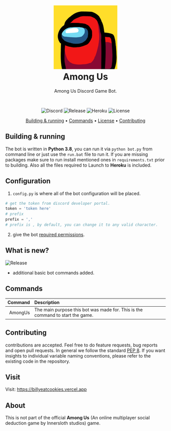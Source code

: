 <h1 align="center" style="position: relative;">
	<a href="#visit"><img src="./docs/icon.png" width="200" height="200"></a><br>
    <strong>Among Us</strong>
</h1>

<p align="center">
    Among Us Discord Game Bot.
</p>
<br/>

<p align="center">
    <img alt="Discord" src="https://img.shields.io/discord/750945243305869343?label=Basement&style=flat-square">
    <!-- <img alt="Travis (.com)" src="https://travis-ci.org/github/billydevyt/RoboBilly"> -->
    <!-- <img alt="Python" src=https://img.shields.io/github/pipenv/locked/python-version/billydevyt/RoboBilly> -->
    <img alt="Release" src=https://img.shields.io/github/v/release/billydevyt/Among-Us?style=flat-square>
    <img alt="Heroku" src="https://img.shields.io/badge/heroku-passing-green?style=flat-square">
    <img alt="License" src="https://img.shields.io/github/license/billydevyt/Among-Us?style=flat-square">
</p>

<p align="center">
    <a href="#building--running">Building & running</a> •
    <a href="#commands">Commands</a> •
    <a href="https://github.com/billydevyt/RoboBilly/blob/main/LICENSE">License</a> •
    <a href="#contributing">Contributing</a>
</p>

## Building & running

The bot is written in **Python 3.8**, you can run it via `python bot.py` from command line or just use the `run.bat` file to run it. If you are missing packages make sure to run install mentioned ones in `requirements.txt` prior to building. Also all the files required to Launch to **Heroku** is included.

## Configuration

1. `config.py` is where all of the bot configuration will be placed. 

```python
# get the token from discord developer portal.
token = 'token here'
# prefix
prefix = ','
# prefix is , by default, you can change it to any valid character.
```

2. give the bot [required permissions](./data/permissions.md).

## What is new?
<p>
<img alt="Release" src="https://img.shields.io/github/v/release/billydevyt/Among-Us?style=for-the-badge">
</p>

- additional basic bot commands added.

## Commands

|Command|Description|
|--:|:--|
|AmongUs|The main purpose this bot was made for. This is the command to start the game.|


## Contributing

contributions are accepted. Feel free to do feature requests, bug reports and open pull requests. 
In general we follow the standard [PEP 8](https://pep8.org/#naming-conventions). If you want insights to individual variable naming conventions, please refer to the existing code in the repository.

## Visit

Visit: https://billyeatcookies.vercel.app

## About

This is not part of the official **Among Us** (An online multiplayer social deduction game by Innersloth studios) game.
